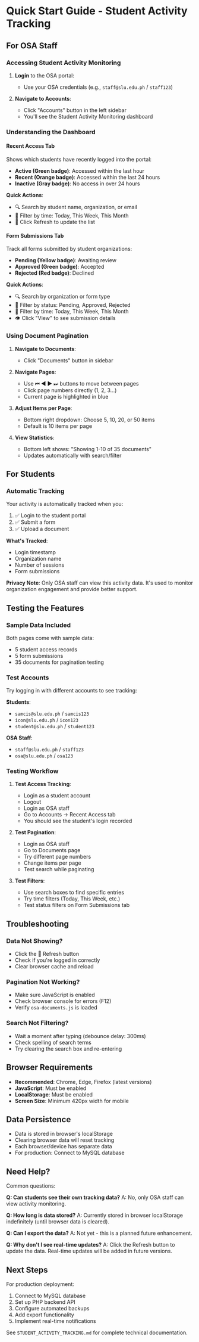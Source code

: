 # Quick Start Guide - Student Activity Tracking

## For OSA Staff

### Accessing Student Activity Monitoring

1. **Login** to the OSA portal:
   - Use your OSA credentials (e.g., `staff@slu.edu.ph` / `staff123`)

2. **Navigate to Accounts**:
   - Click "Accounts" button in the left sidebar
   - You'll see the Student Activity Monitoring dashboard

### Understanding the Dashboard

#### Recent Access Tab
Shows which students have recently logged into the portal:

- **Active (Green badge)**: Accessed within the last hour
- **Recent (Orange badge)**: Accessed within the last 24 hours  
- **Inactive (Gray badge)**: No access in over 24 hours

**Quick Actions**:
- 🔍 Search by student name, organization, or email
- 📅 Filter by time: Today, This Week, This Month
- 🔄 Click Refresh to update the list

#### Form Submissions Tab
Track all forms submitted by student organizations:

- **Pending (Yellow badge)**: Awaiting review
- **Approved (Green badge)**: Accepted
- **Rejected (Red badge)**: Declined

**Quick Actions**:
- 🔍 Search by organization or form type
- 🎯 Filter by status: Pending, Approved, Rejected
- 📅 Filter by time: Today, This Week, This Month
- 👁️ Click "View" to see submission details

### Using Document Pagination

1. **Navigate to Documents**:
   - Click "Documents" button in sidebar

2. **Navigate Pages**:
   - Use ⏮ ◀ ▶ ⏭ buttons to move between pages
   - Click page numbers directly (1, 2, 3...)
   - Current page is highlighted in blue

3. **Adjust Items per Page**:
   - Bottom right dropdown: Choose 5, 10, 20, or 50 items
   - Default is 10 items per page

4. **View Statistics**:
   - Bottom left shows: "Showing 1-10 of 35 documents"
   - Updates automatically with search/filter

## For Students

### Automatic Tracking
Your activity is automatically tracked when you:
1. ✅ Login to the student portal
2. ✅ Submit a form
3. ✅ Upload a document

**What's Tracked**:
- Login timestamp
- Organization name
- Number of sessions
- Form submissions

**Privacy Note**: 
Only OSA staff can view this activity data. It's used to monitor organization engagement and provide better support.

## Testing the Features

### Sample Data Included
Both pages come with sample data:
- 5 student access records
- 5 form submissions  
- 35 documents for pagination testing

### Test Accounts
Try logging in with different accounts to see tracking:

**Students**:
- `samcis@slu.edu.ph` / `samcis123`
- `icon@slu.edu.ph` / `icon123`
- `student@slu.edu.ph` / `student123`

**OSA Staff**:
- `staff@slu.edu.ph` / `staff123`
- `osa@slu.edu.ph` / `osa123`

### Testing Workflow

1. **Test Access Tracking**:
   - Login as a student account
   - Logout
   - Login as OSA staff
   - Go to Accounts → Recent Access tab
   - You should see the student's login recorded

2. **Test Pagination**:
   - Login as OSA staff
   - Go to Documents page
   - Try different page numbers
   - Change items per page
   - Test search while paginating

3. **Test Filters**:
   - Use search boxes to find specific entries
   - Try time filters (Today, This Week, etc.)
   - Test status filters on Form Submissions tab

## Troubleshooting

### Data Not Showing?
- Click the 🔄 Refresh button
- Check if you're logged in correctly
- Clear browser cache and reload

### Pagination Not Working?
- Make sure JavaScript is enabled
- Check browser console for errors (F12)
- Verify `osa-documents.js` is loaded

### Search Not Filtering?
- Wait a moment after typing (debounce delay: 300ms)
- Check spelling of search terms
- Try clearing the search box and re-entering

## Browser Requirements

- **Recommended**: Chrome, Edge, Firefox (latest versions)
- **JavaScript**: Must be enabled
- **LocalStorage**: Must be enabled
- **Screen Size**: Minimum 420px width for mobile

## Data Persistence

- Data is stored in browser's localStorage
- Clearing browser data will reset tracking
- Each browser/device has separate data
- For production: Connect to MySQL database

## Need Help?

Common questions:

**Q: Can students see their own tracking data?**
A: No, only OSA staff can view activity monitoring.

**Q: How long is data stored?**
A: Currently stored in browser localStorage indefinitely (until browser data is cleared).

**Q: Can I export the data?**
A: Not yet - this is a planned future enhancement.

**Q: Why don't I see real-time updates?**
A: Click the Refresh button to update the data. Real-time updates will be added in future versions.

## Next Steps

For production deployment:
1. Connect to MySQL database
2. Set up PHP backend API
3. Configure automated backups
4. Add export functionality
5. Implement real-time notifications

See `STUDENT_ACTIVITY_TRACKING.md` for complete technical documentation.
